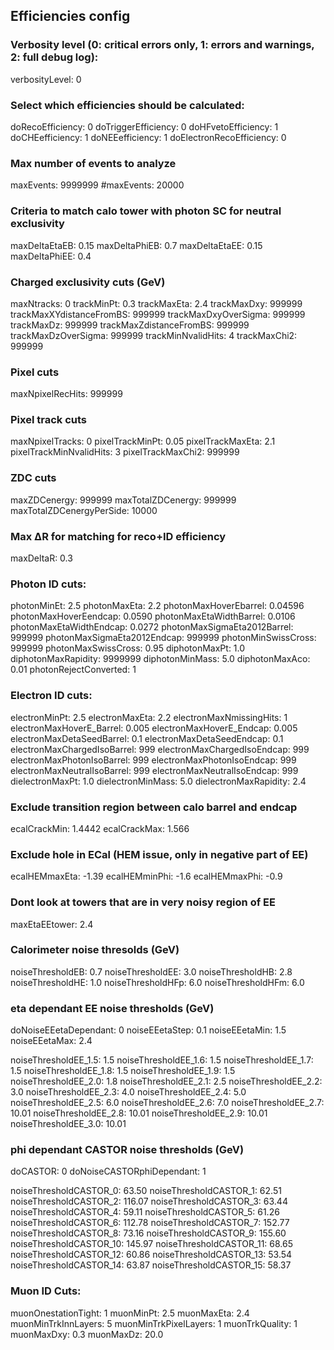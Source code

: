 ##  Efficiencies config

### Verbosity level (0: critical errors only, 1: errors and warnings, 2: full debug log):
verbosityLevel: 0

### Select which efficiencies should be calculated:
doRecoEfficiency:      0 
doTriggerEfficiency:   0 
doHFvetoEfficiency:   1
doCHEefficiency:       1 
doNEEefficiency:        1
doElectronRecoEfficiency: 0

### Max number of events to analyze
maxEvents: 9999999
#maxEvents: 20000

### Criteria to match calo tower with photon SC for neutral exclusivity
maxDeltaEtaEB:  0.15
maxDeltaPhiEB:  0.7
maxDeltaEtaEE:  0.15
maxDeltaPhiEE:  0.4

### Charged exclusivity cuts (GeV)
maxNtracks:                             0
trackMinPt:                               0.3 
trackMaxEta:                            2.4
trackMaxDxy:                           999999
trackMaxXYdistanceFromBS:  999999
trackMaxDxyOverSigma:         999999
trackMaxDz:                             999999
trackMaxZdistanceFromBS:    999999
trackMaxDzOverSigma:           999999
trackMinNvalidHits:                  4
trackMaxChi2:                          999999

### Pixel cuts
maxNpixelRecHits:                  999999

### Pixel track cuts
maxNpixelTracks:                    0
pixelTrackMinPt:                      0.05
pixelTrackMaxEta:                   2.1
pixelTrackMinNvalidHits:         3
pixelTrackMaxChi2:                 999999

### ZDC cuts
maxZDCenergy:                       999999
maxTotalZDCenergy:                999999
maxTotalZDCenergyPerSide:    10000

### Max ΔR for matching for reco+ID efficiency
maxDeltaR:              0.3

### Photon ID cuts:
photonMinEt:                            2.5
photonMaxEta:                         2.2
photonMaxHoverEbarrel:        0.04596
photonMaxHoverEendcap:       0.0590
photonMaxEtaWidthBarrel:      0.0106 
photonMaxEtaWidthEndcap:      0.0272
photonMaxSigmaEta2012Barrel:     999999
photonMaxSigmaEta2012Endcap:  999999
photonMinSwissCross:            999999 
photonMaxSwissCross:             0.95 
diphotonMaxPt:                        1.0
diphotonMaxRapidity:               9999999
diphotonMinMass:                    5.0
diphotonMaxAco:                      0.01
photonRejectConverted:           1

### Electron ID cuts:
electronMinPt:                            2.5
electronMaxEta:                         2.2
electronMaxNmissingHits:         1
electronMaxHoverE_Barrel:         0.005
electronMaxHoverE_Endcap:      0.005
electronMaxDetaSeedBarrel:      0.1
electronMaxDetaSeedEndcap:   0.1
electronMaxChargedIsoBarrel:   999 
electronMaxChargedIsoEndcap: 999 
electronMaxPhotonIsoBarrel:     999 
electronMaxPhotonIsoEndcap:   999 
electronMaxNeutralIsoBarrel:      999
electronMaxNeutralIsoEndcap:   999 
dielectronMaxPt:                        1.0
dielectronMinMass:                    5.0
dielectronMaxRapidity:               2.4

### Exclude transition region between calo barrel and endcap
ecalCrackMin: 1.4442
ecalCrackMax: 1.566

### Exclude hole in ECal (HEM issue, only in negative part of EE)
ecalHEMmaxEta:  -1.39
ecalHEMminPhi:  -1.6
ecalHEMmaxPhi: -0.9

### Dont look at towers that are in very noisy region of EE
maxEtaEEtower:      2.4

### Calorimeter noise thresolds (GeV)
noiseThresholdEB:        0.7
noiseThresholdEE:        3.0
noiseThresholdHB:        2.8
noiseThresholdHE:        1.0
noiseThresholdHFp:       6.0
noiseThresholdHFm:       6.0

### eta dependant EE noise thresholds (GeV)
doNoiseEEetaDependant:    0
noiseEEetaStep: 0.1
noiseEEetaMin: 1.5
noiseEEetaMax: 2.4

noiseThresholdEE_1.5:   1.5
noiseThresholdEE_1.6:   1.5
noiseThresholdEE_1.7:   1.5
noiseThresholdEE_1.8:   1.5
noiseThresholdEE_1.9:   1.5
noiseThresholdEE_2.0:   1.8
noiseThresholdEE_2.1:   2.5
noiseThresholdEE_2.2:   3.0
noiseThresholdEE_2.3:   4.0
noiseThresholdEE_2.4:   5.0
noiseThresholdEE_2.5:   6.0
noiseThresholdEE_2.6:   7.0
noiseThresholdEE_2.7:   10.01
noiseThresholdEE_2.8:   10.01
noiseThresholdEE_2.9:   10.01
noiseThresholdEE_3.0:   10.01

### phi dependant CASTOR noise thresholds (GeV)
doCASTOR: 0
doNoiseCASTORphiDependant:    1

noiseThresholdCASTOR_0: 63.50
noiseThresholdCASTOR_1: 62.51
noiseThresholdCASTOR_2: 116.07
noiseThresholdCASTOR_3: 63.44
noiseThresholdCASTOR_4: 59.11
noiseThresholdCASTOR_5: 61.26
noiseThresholdCASTOR_6: 112.78
noiseThresholdCASTOR_7: 152.77
noiseThresholdCASTOR_8: 73.16
noiseThresholdCASTOR_9: 155.60
noiseThresholdCASTOR_10:  145.97
noiseThresholdCASTOR_11:  68.65
noiseThresholdCASTOR_12:  60.86
noiseThresholdCASTOR_13:  53.54
noiseThresholdCASTOR_14:  63.87
noiseThresholdCASTOR_15:  58.37

### Muon ID Cuts:
muonOnestationTight:   1
muonMinPt:             2.5
muonMaxEta:            2.4
muonMinTrkInnLayers:   5
muonMinTrkPixelLayers: 1
muonTrkQuality:        1
muonMaxDxy:            0.3
muonMaxDz:             20.0
